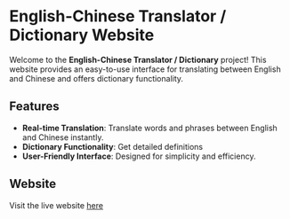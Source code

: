 # English-Chinese Translator / Dictionary Website

Welcome to the **English-Chinese Translator / Dictionary** project! This website provides an easy-to-use interface for translating between English and Chinese and offers dictionary functionality.

## Features

- **Real-time Translation**: Translate words and phrases between English and Chinese instantly.  
- **Dictionary Functionality**: Get detailed definitions
- **User-Friendly Interface**: Designed for simplicity and efficiency.  

## Website  
Visit the live website [here](http://knyfic.github.io)
